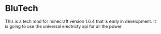 BluTech
=======
This is a tech mod for minecraft version 1.6.4 that is early in development. It is going to use the universal electricty api for all the power
